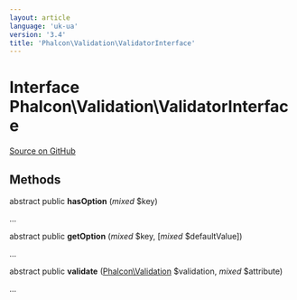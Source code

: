 ```yaml
---
layout: article
language: 'uk-ua'
version: '3.4'
title: 'Phalcon\Validation\ValidatorInterface'
---
```


# Interface **Phalcon\Validation\ValidatorInterface**

<a href="https://github.com/phalcon/cphalcon/tree/v3.4.0/phalcon/validation/validatorinterface.zep" class="btn btn-default btn-sm">Source on GitHub</a>

## Methods

abstract public **hasOption** (*mixed* $key)

...

abstract public **getOption** (*mixed* $key, [*mixed* $defaultValue])

...

abstract public **validate** ([Phalcon\Validation](/3.4/en/api/Phalcon_Validation) $validation, *mixed* $attribute)

...